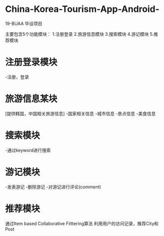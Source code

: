 # China-Korea-Tourism-App-Android-
19-BUAA 毕设项目

主要包含5个功能模块：
1.注册登录
2.旅游信息模块
3.搜索模块
4.游记模块
5.推荐模块

# 注册登录模块
-注册，登录

# 旅游信息某块
[提供韩国，中国相关旅游信息]
-国家相关信息
-城市信息
-景点信息
-美食信息

# 搜索模块
-通过keyword进行搜索

# 游记模块
-发表游记
-删除游记
-对游记进行评论(comment)

# 推荐模块
通过Item based Collaborative Filttering算法
利用用户的访问记录，推荐City和Post
